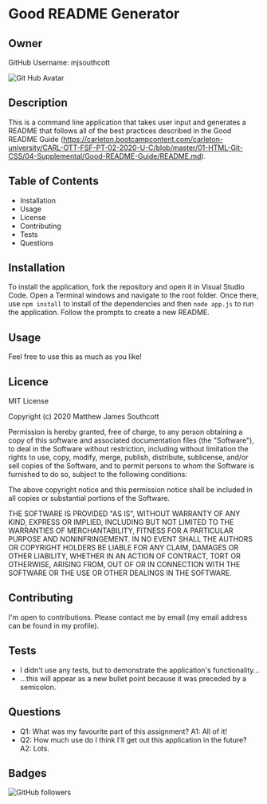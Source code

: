 # Good README Generator

## Owner

GitHub Username: mjsouthcott

![Git Hub Avatar](https://avatars2.githubusercontent.com/u/52112919?v=4)

## Description

This is a command line application that takes user input and generates a README that follows all of the best practices described in the Good README Guide (https://carleton.bootcampcontent.com/carleton-university/CARL-OTT-FSF-PT-02-2020-U-C/blob/master/01-HTML-Git-CSS/04-Supplemental/Good-README-Guide/README.md).

## Table of Contents

* Installation
* Usage
* License
* Contributing
* Tests
* Questions

## Installation

To install the application, fork the repository and open it in Visual Studio Code. Open a Terminal windows and navigate to the root folder. Once there, use `npm install` to install of the dependencies and then `node app.js` to run the application. Follow the prompts to create a new README.

## Usage

Feel free to use this as much as you like!

## Licence

MIT License

Copyright (c) 2020 Matthew James Southcott

Permission is hereby granted, free of charge, to any person obtaining a copy of this software and associated documentation files (the "Software"), to deal in the Software without restriction, including without limitation the rights to use, copy, modify, merge, publish, distribute, sublicense, and/or sell copies of the Software, and to permit persons to whom the Software is furnished to do so, subject to the following conditions:

The above copyright notice and this permission notice shall be included in all copies or substantial portions of the Software.

THE SOFTWARE IS PROVIDED "AS IS", WITHOUT WARRANTY OF ANY KIND, EXPRESS OR IMPLIED, INCLUDING BUT NOT LIMITED TO THE WARRANTIES OF MERCHANTABILITY, FITNESS FOR A PARTICULAR PURPOSE AND NONINFRINGEMENT. IN NO EVENT SHALL THE AUTHORS OR COPYRIGHT HOLDERS BE LIABLE FOR ANY CLAIM, DAMAGES OR OTHER LIABILITY, WHETHER IN AN ACTION OF CONTRACT, TORT OR OTHERWISE, ARISING FROM, OUT OF OR IN CONNECTION WITH THE SOFTWARE OR THE USE OR OTHER DEALINGS IN THE SOFTWARE.

## Contributing

I'm open to contributions. Please contact me by email (my email address can be found in my profile).

## Tests

* I didn't use any tests, but to demonstrate the application's functionality...
* ...this will appear as a new bullet point because it was preceded by a semicolon.

## Questions

* Q1: What was my favourite part of this assignment? A1: All of it!
* Q2: How much use do I think I'll get out this application in the future? A2: Lots.

## Badges

![GitHub followers](https://img.shields.io/github/followers/mjsouthcott?label=Follow&style=social)